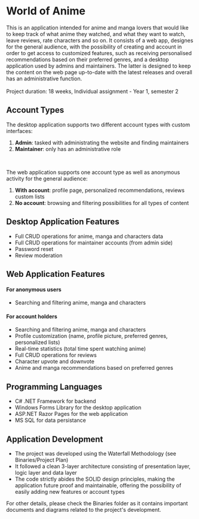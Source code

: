 # World of Anime

This is an application intended for anime and manga lovers that would like to keep track of what anime they watched, and what they want to watch, leave reviews, rate characters and so on. It consists of a web app, designes for the general audience, with the possibility of creating and account in order to get access to customized features, such as receiving personalised recommendations based on their preferred genres, and a desktop application used by admins and maintainers. The latter is designed to keep the content on the web page up-to-date with the latest releases and overall has an administrative function.
<br/><br/>Project duration: 18 weeks, Individual assignment - Year 1, semester 2

## Account Types
The desktop application supports two different account types with custom interfaces: 
1. **Admin**: tasked with administrating the website and finding maintainers
2. **Maintainer**: only has an administrative role
<br/>

The web application supports one account type as well as anonymous activity for the general audience:
1. **With account**: profile page, personalized recommendations, reviews custom lists
2. **No account**: browsing and filtering possibilities for all types of content

## Desktop Application Features
* Full CRUD operations for anime, manga and characters data
* Full CRUD operations for maintainer accounts (from admin side)
* Password reset
* Review moderation

## Web Application Features
#### For anonymous users
* Searching and filtering anime, manga and characters

#### For account holders 
* Searching and filtering anime, manga and characters
* Profile customization (name, profile picture, preferred genres, personalized lists)
* Real-time statistics (total time spent watching anime)
* Full CRUD operations for reviews
* Character upvote and downvote
* Anime and manga recommendations based on preferred genres

## Programming Languages

* C# .NET Framework for backend
* Windows Forms Library for the desktop application
* ASP.NET Razor Pages for the web application
* MS SQL for data persistance

## Application Development
- The project was developed using the Waterfall Methodology (see Binaries/Project Plan)
- It followed a clean 3-layer architecture consisting of presentation layer, logic layer and data layer
- The code strictly abides the SOLID design principles, making the application future proof and maintainable, offering the possibility of easily adding new features or account types

For other details, please check the Binaries folder as it contains important documents and diagrams related to the project's development.
